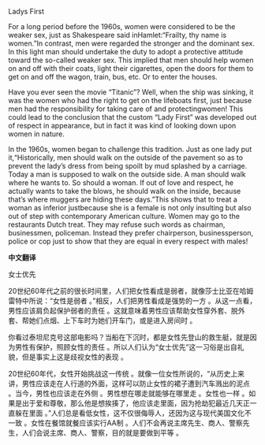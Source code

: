 

Ladys First

For a long period before the 1960s, women were considered to be the weaker sex, just as Shakespeare said inHamlet:“Frailty, thy name is women.”In contrast, men were regarded the stronger and the dominant sex. In this light man should undertake the duty to adopt a protective attitude toward the so-called weaker sex. This implied that men should help women on and off with their coats, light their cigarettes, open the doors for them to get on and off the wagon, train, bus, etc. Or to enter the houses.

Have you ever seen the movie “Titanic”? Well, when the ship was sinking, it was the women who had the right to get on the lifeboats first, just because men had the responsibility for taking care of and protectingwomen! This could lead to the conclusion that the custom “Lady First” was developed out of respect in appearance, but in fact it was kind of looking down upon women in nature.

In the 1960s, women began to challenge this tradition. Just as one lady put it,“Historically, men should walk on the outside of the pavement so as to prevent the lady’s dress from being spoilt by mud splashed by a carriage. Today a man is supposed to walk on the outside side. A man should walk where he wants to. So should a woman. If out of love and respect, he actually wants to take the blows, he should walk on the inside, because that’s where muggers are hiding these days.”This shows that to treat a woman as inferior justbecause she is a female is not only insulting but also out of step with contemporary American culture. Women may go to the restaurants Dutch treat. They may refuse such words as chairman, businessmen, policeman. Instead they prefer chairperson, businessperson, police or cop just to show that they are equal in every respect with males!

**中文翻译**

女士优先

20世纪60年代之前的很长时间里，人们把女性看成是弱者，就像莎士比亚在哈姆雷特中所说：“女性是弱者 。”相反，人们把男性看成是强势的一方 。从这一点看，男性应该肩负起保护弱者的责任 。这就意味着男性应该帮助女性穿外套、脱外套、帮她们点烟、上下车时为她们开车门，或是进入房间时 。

你看过泰坦尼克号这部电影吗？当船在下沉时，都是女性先登山的救生艇，就是因为男性有保护，照顾女性的责任 。所以人们认为“女士优先”这一习俗是出自礼貌，但是事实上这是歧视女性的表现 。

20世纪60年代，女性开始挑战这一传统 。就像一位女性所说的，“从历史上来讲，男性应该走在人行道的外面，这样可以防止女性的裙子遭到汽车溅出的泥点 。当今，男性也应该走在外侧 。男性想在哪走就能够在哪里走 。女性也一样 。如果是出于爱和尊敬，那么他是想挨揍了，他应该走里面，因为抢劫犯最近几天正一直躲在里面 。”人们总是看低女性，这不仅很侮辱人，还因为这与现代美国文化不一致 。女性在餐馆就餐应该实行AA制 。人们不会再说主席先生、商人、警察先生，人们会说主席、商人、警察，目的就是要做到平等 。



